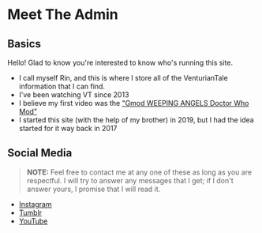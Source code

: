 # Meet The Admin

## Basics
Hello! Glad to know you're interested to know who's running this site.  
- I call myself Rin, and this is where I store all of the VenturianTale information that I can find.  
- I've been watching VT since 2013
- I believe my first video was the ["Gmod WEEPING ANGELS Doctor Who Mod"](https://www.youtube.com/watch?v=y4VbP82dVo0)
- I started this site \(with the help of my brother) in 2019, but I had the idea started for it way back in 2017

## Social Media
> **NOTE:** Feel free to contact me at any one of these as long as you are respectful. I will try to answer any messages that I get; if I don't answer yours, I promise that I will read it.
- [Instagram](https://instagram.com/hauntedbyeverything?igshid=y29spkcp7eri)
- [Tumblr](https://www.tumblr.com/blog/johnnynojohnnyyes)
- [YouTube](https://youtube.com/channel/UCY0etJmLpMe20cv3j5Pm25Q)